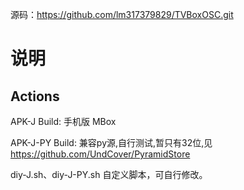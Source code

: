 源码：https://github.com/lm317379829/TVBoxOSC.git

# 说明   

## Actions  


APK-J Build: 手机版 MBox   

APK-J-PY Build: 兼容py源,自行测试,暂只有32位,见 https://github.com/UndCover/PyramidStore

diy-J.sh、diy-J-PY.sh 自定义脚本，可自行修改。
